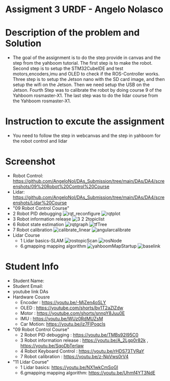#  Assigment 3 URDF - Angelo Nolasco
# Description of the problem and Solution
* The goal of the assignment is to do the step provide in canvas and the step from the yahboom tutorial. The first step is to make the robot. Second step is to setup the STM32CubeIDE and test motors,encoders,imu and OLED to check if the ROS-Controller works. Three step is to setup the Jetson nano with the SD card image, and then setup the wifi on the Jetson. Then we need setup the USB on the Jetson. Fourth Step was to calibrate the robot by doing course 9 of the Yahboom rosmaster-X1. The last step was to do the lidar course from the Yahboom rosmaster-X1.  
# Instruction to excute the assignment
* You need to follow the step in webcanvas and the step in yahboom for the robot control and lidar
# Screenshot
* Robot Control: https://github.com/AngeloNol/DAs_Submission/tree/main/DAs/DA4/screenshots/09%20Robot%20Control%20Course
* Lidar: https://github.com/AngeloNol/DAs_Submission/tree/main/DAs/DA4/screenshots/Lidar%20Course
* "09 Robot Control Course" 
 * 2 Robot PID debugging
  ![rqt_reconfigure](https://github.com/AngeloNol/DAs_Submission/assets/98061732/01921936-18a5-4c60-affb-92a9d49db45d)
  ![rqtplot](https://github.com/AngeloNol/DAs_Submission/assets/98061732/59db174e-5097-4acb-873b-a66850dac8d2)
 * 3 Robot information release
   ![3 2 2topiclist](https://github.com/AngeloNol/DAs_Submission/assets/98061732/a9e541a1-e0ef-459f-981e-e2078a650aef)
 * 6 Robot state estimation
    ![rqtgraph](https://github.com/AngeloNol/DAs_Submission/assets/98061732/158da84b-9c2f-4dd4-8ac3-dfe91910dbe1)
    ![tfTree](https://github.com/AngeloNol/DAs_Submission/assets/98061732/32419039-4335-4656-95d0-083bec38f7ea)
 * 7 Robot calibration
    ![calibrate_linear](https://github.com/AngeloNol/DAs_Submission/assets/98061732/8ae2e7fd-1784-4593-a7fb-1a9d74978f22)
   ![angularcalibrate](https://github.com/AngeloNol/DAs_Submission/assets/98061732/bde4b63e-e105-4cc8-b60f-7a6d560ab988)
* Lidar Course
    * 1 Lidar basics-SLAM
        ![rostopicScan](https://github.com/AngeloNol/DAs_Submission/assets/98061732/fa0a36b4-36bb-49a3-8619-1776857c2a27)
      ![rosNode](https://github.com/AngeloNol/DAs_Submission/assets/98061732/382a980f-c91f-4994-b774-224dd3c6da92)
    * 6.gmapping mapping algorithm
        ![yahboomMapStartup](https://github.com/AngeloNol/DAs_Submission/assets/98061732/eb389494-0b94-4dd5-997d-88b4cfcfff21)
      ![baselink](https://github.com/AngeloNol/DAs_Submission/assets/98061732/0e4488d1-b04e-46f4-a4bb-db11c2c59677)
# Student Info
* Student Name: 
* Student Email: 
* youtube link DAs
* Hardware Cousre
  * Encoder : https://youtu.be/-MjZen4oSLY
  * OLED : https://youtube.com/shorts/bv1T2aZlZdw
  * Motor : https://youtube.com/shorts/snnpY8Juu0E
  * IMU : https://youtu.be/WUz0RdMUZsM 
  * Car Motion: https://youtu.be/iz7FlPoqcls
* "09 Robot Control Course" 
  * 2 Robot PID debugging : https://youtu.be/TMBs92I95C0 
  * 3 Robot information release : https://youtu.be/A_2Lgp0r82k , https://youtu.be/SqoDbTerIaw
  * 4 Robot Keyboard Control : https://youtu.be/rHDS73TVRaY
  *  7 Robot calibration  : https://youtu.be/z-NpVws0rV4
* "11 Lidar Course"
    * 1 Lidar basics: https://youtu.be/NX1wkCmSoGI
    * 6.gmapping mapping algorithm: https://youtu.be/Uhmf4YT3NdE


